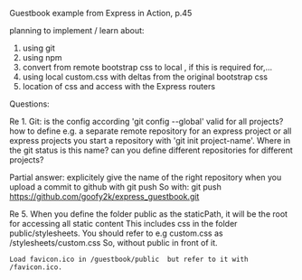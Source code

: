 Guestbook example from Express in Action, p.45

planning to implement / learn about:

1. using git
2. using npm
3. convert from remote bootstrap css to local , if this is required for,...
4. using local custom.css with deltas from the original bootstrap css
5. location of css and access with the Express routers 

Questions:

Re 1. Git: 	is the config according 'git config --global'  valid for all projects?
           	how to define e.g. a separate remote repository for an express project or all express projects
	   	you start a repository with 'git init project-name'. Where in the git status is this name?
		can you define different repositories for different projects?


Partial answer: explicitely give the name of the right repository when you upload a commit to github with git push
		So with: git push https://github.com/goofy2k/express_guestbook.git


Re 5. 	When you define the folder public as the staticPath, it will be the root for accessing all static content
	This includes css in the folder public/stylesheets.   You should refer to e.g custom.css   as /stylesheets/custom.css
	So, without public in front of it.

	Load favicon.ico in /guestbook/public  but refer to it with /favicon.ico.  
